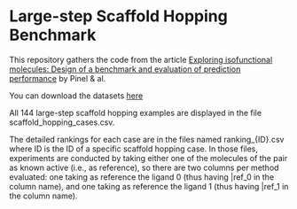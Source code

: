 # Large-step Scaffold Hopping Benchmark


This repository gathers the code from the article [Exploring isofunctional molecules: Design of a benchmark and evaluation of prediction performance](https://onlinelibrary.wiley.com/doi/10.1002/minf.202200216) by Pinel & al.

You can download the datasets [here](https://github.com/iktos/scaffold-hopping)

All 144 large-step scaffold hopping examples are displayed in the file scaffold_hopping_cases.csv.

The detailed rankings for each case are in the files named ranking_{ID}.csv where ID is the ID of a specific scaffold hopping case. In those files, experiments are conducted by taking either one of the molecules of the pair as known active (i.e., as reference), so there are two columns per method evaluated: one taking as reference the ligand 0 (thus having |ref_0 in the column name), and one taking as reference the ligand 1 (thus having |ref_1 in the column name).